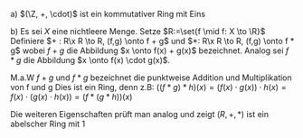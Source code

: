 a) $(\Z, +, \cdot)$ ist ein kommutativer Ring mit Eins

b) Es sei $X$ eine nichtleere Menge.
Setze $R:=\set{f \mid f: X \to \R}$ 
Definiere $+ : R\x R \to R, (f,g) \onto f + g$ und $*: R\x R \to R, (f,g) \onto f * g$
wobei $f + g$ die Abbildung $x \onto f(x) + g(x)$ bezeichnet.
Analog sei $f* g$ die Abbildung $x \onto f(x) \cdot g(x)$.

M.a.W $f + g$ und $f*g$ bezeichnet die punktweise Addition und Multiplikation 
von f und g
Dies ist ein Ring, denn z.B:
$((f * g)*h)(x) = (f(x) \cdot g(x)) \cdot h(x)=f(x) \cdot (g(x) \cdot h(x)) = (f * (g * h))(x)$ 

Die weiteren Eigenschaften prüft man analog und zeigt $(R, +, *)$ ist ein abelscher Ring mit 1
